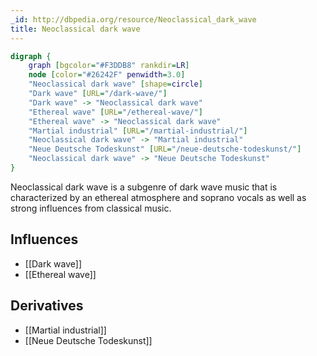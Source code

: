 ```yaml
---
_id: http://dbpedia.org/resource/Neoclassical_dark_wave
title: Neoclassical dark wave
---
```


```dot
digraph {
	graph [bgcolor="#F3DDB8" rankdir=LR]
	node [color="#26242F" penwidth=3.0]
	"Neoclassical dark wave" [shape=circle]
	"Dark wave" [URL="/dark-wave/"]
	"Dark wave" -> "Neoclassical dark wave"
	"Ethereal wave" [URL="/ethereal-wave/"]
	"Ethereal wave" -> "Neoclassical dark wave"
	"Martial industrial" [URL="/martial-industrial/"]
	"Neoclassical dark wave" -> "Martial industrial"
	"Neue Deutsche Todeskunst" [URL="/neue-deutsche-todeskunst/"]
	"Neoclassical dark wave" -> "Neue Deutsche Todeskunst"
}
```

Neoclassical dark wave is a subgenre of dark wave music that is characterized by an ethereal atmosphere and soprano vocals as well as strong influences from classical music.

## Influences
- [[Dark wave]]
- [[Ethereal wave]]

## Derivatives
- [[Martial industrial]]
- [[Neue Deutsche Todeskunst]]
